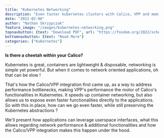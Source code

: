 ```yaml
---
title: "Kubernetes Networking"
description: "Even faster kubernetes clusters with Calico, VPP and memif"
date: "2022-02-06"
author: "Nathan Skrzypczak"
feature_image: "/images/kubernetes-networking.png"
topnavbutton: {text: "Download PDF", url: "https://fosdem.org/2022/schedule/event/kubernetes_networking_is_there_a_cheetah/attachments/slides/5080/export/events/attachments/kubernetes_networking_is_there_a_cheetah/slides/5080/FOSDEM_2022_Calico_VPP_is_there_a_cheetah_within_your_Calico.pdf" }
bottomnavbutton: {text: "Read More"}
categories: ["Kubernetes"]
---
```


**Is there a cheetah within your Calico?**

Kubernetes is great, containers are lightweight & disposable, networking is simple yet powerful. But when it comes to network oriented applications, oh that can be slow !

<!--more-->

That's how the Calico/VPP integration first came up, as a way to address performance bottlenecks, making VPP's performance the motor of Calico's functionalities in Kubernetes. It speeds up container networking, but also allows us to expose even faster functionalities directly to the applications. So with this in place, how can we go even faster, while still preserving the Kubernetes abstractions ?

We'll present how applications can leverage userspace interfaces, what this allows regarding network performance & additional functionalities and how the Calico/VPP integration makes this happen under the hood.
